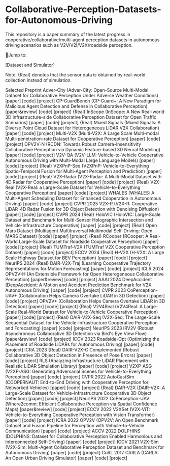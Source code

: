 # Collaborative-Perception-Datasets-for-Autonomous-Driving
This repository  is a paper summary of the latest progress in cooperative/collaborative/multi-agent perception datasets in autonomous driving scenarios such as V2V/V2I/V2X/roadside perception.

🔗Jump to:

[Dataset and Simulator]

Note: {Real} denotes that the sensor data is obtained by real-world collection instead of simulation.

Selected Preprint
Adver-City (Adver-City: Open-Source Multi-Modal Dataset for Collaborative Perception Under Adverse Weather Conditions) [paper] [code] [project]
CP-GuardBench (CP-Guard+: A New Paradigm for Malicious Agent Detection and Defense in Collaborative Perception) [paper&review] [code] [project]
{Real} InScope (InScope: A New Real-world 3D Infrastructure-side Collaborative Perception Dataset for Open Traffic Scenarios) [paper] [code] [project]
{Real} Mixed Signals (Mixed Signals: A Diverse Point Cloud Dataset for Heterogeneous LiDAR V2X Collaboration) [paper] [code] [project]
Multi-V2X (Multi-V2X: A Large Scale Multi-modal Multi-penetration-rate Dataset for Cooperative Perception) [paper] [code] [project]
OPV2V-N (RCDN: Towards Robust Camera-Insensitivity Collaborative Perception via Dynamic Feature-based 3D Neural Modeling) [paper] [code] [project]
V2V-QA (V2V-LLM: Vehicle-to-Vehicle Cooperative Autonomous Driving with Multi-Modal Large Language Models) [paper] [code] [project]
{Real} V2XPnP-Seq (V2XPnP: Vehicle-to-Everything Spatio-Temporal Fusion for Multi-Agent Perception and Prediction) [paper] [code] [project]
{Real} V2X-Radar (V2X-Radar: A Multi-Modal Dataset with 4D Radar for Cooperative Perception) [paper] [code] [project]
{Real} V2X-Real (V2X-Real: a Large-Scale Dataset for Vehicle-to-Everything Cooperative Perception) [paper] [code] [project]
WHALES (WHALES: A Multi-Agent Scheduling Dataset for Enhanced Cooperation in Autonomous Driving) [paper] [code] [project]
CVPR 2025
V2X-R (V2X-R: Cooperative LiDAR-4D Radar Fusion for 3D Object Detection with Denoising Diffusion) [paper] [code] [project]
CVPR 2024
{Real} HoloVIC (HoloVIC: Large-Scale Dataset and Benchmark for Multi-Sensor Holographic Intersection and Vehicle-Infrastructure Cooperative) [paper] [code] [project]
{Real} Open Mars Dataset (Multiagent Multitraversal Multimodal Self-Driving: Open MARS Dataset) [code] [paper] [project]
{Real} RCooper (RCooper: A Real-World Large-Scale Dataset for Roadside Cooperative Perception) [paper] [code] [project]
{Real} TUMTraf-V2X (TUMTraf V2X Cooperative Perception Dataset) [paper] [code] [project]
ECCV 2024
{Real} H-V2X (H-V2X: A Large Scale Highway Dataset for BEV Perception) [paper] [code] [project]
NeurIPS 2024
{Real} DAIR-V2X-Traj (Learning Cooperative Trajectory Representations for Motion Forecasting) [paper] [code] [project]
ICLR 2024
OPV2V-H (An Extensible Framework for Open Heterogeneous Collaborative Perception) [paper&review] [code] [project]
AAAI 2024
DeepAccident (DeepAccident: A Motion and Accident Prediction Benchmark for V2X Autonomous Driving) [paper] [code] [project]
CVPR 2023
CoPerception-UAV+ (Collaboration Helps Camera Overtake LiDAR in 3D Detection) [paper] [code] [project]
OPV2V+ (Collaboration Helps Camera Overtake LiDAR in 3D Detection) [paper] [code] [project]
{Real} V2V4Real (V2V4Real: A Large-Scale Real-World Dataset for Vehicle-to-Vehicle Cooperative Perception) [paper] [code] [project]
{Real} DAIR-V2X-Seq (V2X-Seq: The Large-Scale Sequential Dataset for the Vehicle-Infrastructure Cooperative Perception and Forecasting) [paper] [code] [project]
NeurIPS 2023
IRV2V (Robust Asynchronous Collaborative 3D Detection via Bird's Eye View Flow) [paper&review] [code] [project]
ICCV 2023
Roadside-Opt (Optimizing the Placement of Roadside LiDARs for Autonomous Driving) [paper] [code] [project]
ICRA 2023
{Real} DAIR-V2X-C Complemented (Robust Collaborative 3D Object Detection in Presence of Pose Errors) [paper] [code] [project]
RLS (Analyzing Infrastructure LiDAR Placement with Realistic LiDAR Simulation Library) [paper] [code] [project]
V2XP-ASG (V2XP-ASG: Generating Adversarial Scenes for Vehicle-to-Everything Perception) [paper] [code] [project]
CVPR 2022
AutoCastSim (COOPERNAUT: End-to-End Driving with Cooperative Perception for Networked Vehicles) [paper] [code] [project]
{Real} DAIR-V2X (DAIR-V2X: A Large-Scale Dataset for Vehicle-Infrastructure Cooperative 3D Object Detection) [paper] [code] [project]
NeurIPS 2022
CoPerception-UAV (Where2comm: Efficient Collaborative Perception via Spatial Confidence Maps) [paper&review] [code] [project]
ECCV 2022
V2XSet (V2X-ViT: Vehicle-to-Everything Cooperative Perception with Vision Transformer) [paper] [code] [project]
ICRA 2022
OPV2V (OPV2V: An Open Benchmark Dataset and Fusion Pipeline for Perception with Vehicle-to-Vehicle Communication) [paper] [code] [project]
ACCV 2022
DOLPHINS (DOLPHINS: Dataset for Collaborative Perception Enabled Harmonious and Interconnected Self-Driving) [paper] [code] [project]
ICCV 2021
V2X-Sim (V2X-Sim: Multi-Agent Collaborative Perception Dataset and Benchmark for Autonomous Driving) [paper] [code] [project]
CoRL 2017
CARLA (CARLA: An Open Urban Driving Simulator) [paper] [code] [project]



















